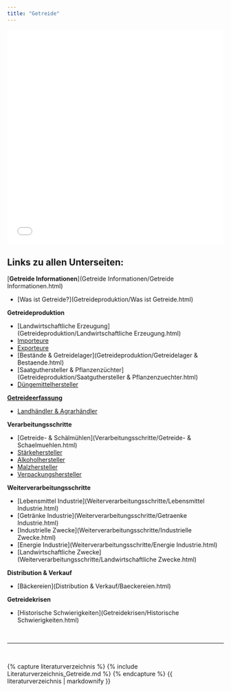 ```yaml
---
title: "Getreide"
---
```


<iframe src="Getreide-Schaubild.pdf" style="width: 100%; height: 500px; border: none;"></iframe>

## Links zu allen Unterseiten:

[**Getreide Informationen**](Getreide Informationen/Getreide Informationen.html)

- [Was ist Getreide?](Getreideproduktion/Was ist Getreide.html)

**Getreideproduktion**

- [Landwirtschaftliche Erzeugung](Getreideproduktion/Landwirtschaftliche Erzeugung.html)
- [Importeure](Getreideproduktion/Importeure.html)
- [Exporteure](Getreideproduktion/Exporteure.html)
- [Bestände & Getreidelager](Getreideproduktion/Getreidelager & Bestaende.html)
- [Saatguthersteller & Pflanzenzüchter](Getreideproduktion/Saatguthersteller & Pflanzenzuechter.html)
- [Düngemittelhersteller](Getreideproduktion/Duengemittelhersteller.html)


[**Getreideerfassung**](Getreideerfassung/Getreideerfassung.html)

- [Landhändler & Agrarhändler](Getreideerfassung/Landhaendler.html)


**Verarbeitungsschritte**

- [Getreide- & Schälmühlen](Verarbeitungsschritte/Getreide- & Schaelmuehlen.html)
- [Stärkehersteller](Verarbeitungsschritte/Staerkehersteller.html)
- [Alkoholhersteller](Verarbeitungsschritte/Alkoholhersteller.html)
- [Malzhersteller](Verarbeitungsschritte/Malzhersteller.html)
- [Verpackungshersteller](Verarbeitungsschritte/Verpackungshersteller.html)


**Weiterverarbeitungsschritte**

- [Lebensmittel Industrie](Weiterverarbeitungsschritte/Lebensmittel Industrie.html)
- [Getränke Industrie](Weiterverarbeitungsschritte/Getraenke Industrie.html)
- [Industrielle Zwecke](Weiterverarbeitungsschritte/Industrielle Zwecke.html)
- [Energie Industrie](Weiterverarbeitungsschritte/Energie Industrie.html)
- [Landwirtschaftliche Zwecke](Weiterverarbeitungsschritte/Landwirtschaftliche Zwecke.html)


**Distribution & Verkauf**

- [Bäckereien](Distribution & Verkauf/Baeckereien.html)


**Getreidekrisen**

- [Historische Schwierigkeiten](Getreidekrisen/Historische Schwierigkeiten.html)



<br>

---

<br> 


{% capture literaturverzeichnis %} 
{% include Literaturverzeichnis_Getreide.md %} 
{% endcapture %} 
{{ literaturverzeichnis | markdownify }}


